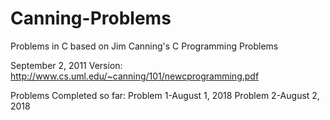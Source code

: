 # Canning-Problems
Problems in C based on Jim Canning's C Programming Problems


September 2, 2011 Version:
http://www.cs.uml.edu/~canning/101/newcprogramming.pdf

Problems Completed so far:
Problem 1-August 1, 2018
Problem 2-August 2, 2018
